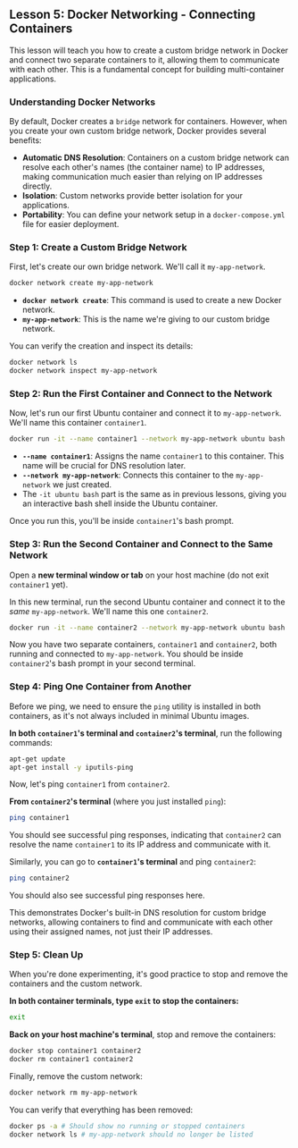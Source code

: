 ## Lesson 5: Docker Networking - Connecting Containers

This lesson will teach you how to create a custom bridge network in Docker and connect two separate containers to it, allowing them to communicate with each other. This is a fundamental concept for building multi-container applications.

### Understanding Docker Networks

By default, Docker creates a `bridge` network for containers. However, when you create your own custom bridge network, Docker provides several benefits:

  * **Automatic DNS Resolution**: Containers on a custom bridge network can resolve each other's names (the container name) to IP addresses, making communication much easier than relying on IP addresses directly.
  * **Isolation**: Custom networks provide better isolation for your applications.
  * **Portability**: You can define your network setup in a `docker-compose.yml` file for easier deployment.

### Step 1: Create a Custom Bridge Network

First, let's create our own bridge network. We'll call it `my-app-network`.

```bash
docker network create my-app-network
```

  * **`docker network create`**: This command is used to create a new Docker network.
  * **`my-app-network`**: This is the name we're giving to our custom bridge network.

You can verify the creation and inspect its details:

```bash
docker network ls
docker network inspect my-app-network
```

### Step 2: Run the First Container and Connect to the Network

Now, let's run our first Ubuntu container and connect it to `my-app-network`. We'll name this container `container1`.

```bash
docker run -it --name container1 --network my-app-network ubuntu bash
```

  * **`--name container1`**: Assigns the name `container1` to this container. This name will be crucial for DNS resolution later.
  * **`--network my-app-network`**: Connects this container to the `my-app-network` we just created.
  * The `-it ubuntu bash` part is the same as in previous lessons, giving you an interactive bash shell inside the Ubuntu container.

Once you run this, you'll be inside `container1`'s bash prompt.

### Step 3: Run the Second Container and Connect to the Same Network

Open a **new terminal window or tab** on your host machine (do not exit `container1` yet).

In this new terminal, run the second Ubuntu container and connect it to the *same* `my-app-network`. We'll name this one `container2`.

```bash
docker run -it --name container2 --network my-app-network ubuntu bash
```

Now you have two separate containers, `container1` and `container2`, both running and connected to `my-app-network`. You should be inside `container2`'s bash prompt in your second terminal.

### Step 4: Ping One Container from Another

Before we ping, we need to ensure the `ping` utility is installed in both containers, as it's not always included in minimal Ubuntu images.

**In both `container1`'s terminal and `container2`'s terminal**, run the following commands:

```bash
apt-get update
apt-get install -y iputils-ping
```

Now, let's ping `container1` from `container2`.

**From `container2`'s terminal** (where you just installed `ping`):

```bash
ping container1
```

You should see successful ping responses, indicating that `container2` can resolve the name `container1` to its IP address and communicate with it.

Similarly, you can go to **`container1`'s terminal** and ping `container2`:

```bash
ping container2
```

You should also see successful ping responses here.

This demonstrates Docker's built-in DNS resolution for custom bridge networks, allowing containers to find and communicate with each other using their assigned names, not just their IP addresses.

### Step 5: Clean Up

When you're done experimenting, it's good practice to stop and remove the containers and the custom network.

**In both container terminals, type `exit` to stop the containers:**

```bash
exit
```

**Back on your host machine's terminal**, stop and remove the containers:

```bash
docker stop container1 container2
docker rm container1 container2
```

Finally, remove the custom network:

```bash
docker network rm my-app-network
```

You can verify that everything has been removed:

```bash
docker ps -a # Should show no running or stopped containers
docker network ls # my-app-network should no longer be listed
```


